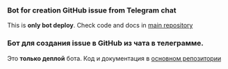 ### Bot for creation GitHub issue from Telegram chat

This is **only bot deploy**. Check code and docs in [main repository](https://github.com/profcomff/issue-github-tgbot)

###  Бот для создания issue в GitHub из чата в телеграмме.
Это **только деплой** бота. Код и документация в [основном репозитории](https://github.com/profcomff/issue-github-tgbot)